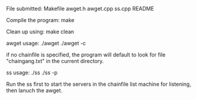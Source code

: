 File submitted:
	Makefile
	awget.h
	awget.cpp
	ss.cpp
	README

Compile the program:
	make

Clean up using:
	make clean

awget usage:
        ./awget <URL>
        ./awget <URL> -c <chainfile>

if no chainfile is specified, the program will default to look for file "chaingang.txt" in the current directory.

ss usage:
	./ss <port>
	./ss -p <port> 

Run the ss first to start the servers in the chainfile list machine for listening, then lanuch the awget. 
